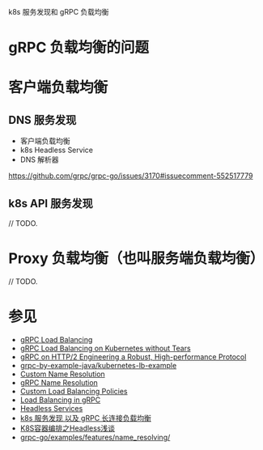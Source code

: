 k8s 服务发现和 gRPC 负载均衡

# gRPC 负载均衡的问题

# 客户端负载均衡

## DNS 服务发现

* 客户端负载均衡
* k8s Headless Service
* DNS 解析器

https://github.com/grpc/grpc-go/issues/3170#issuecomment-552517779

## k8s API 服务发现

// TODO.

# Proxy 负载均衡（也叫服务端负载均衡）

// TODO.

# 参见

* [gRPC Load Balancing](https://grpc.io/blog/grpc-load-balancing/#proxy-or-client-side)
* [gRPC Load Balancing on Kubernetes without Tears](https://kubernetes.io/blog/2018/11/07/grpc-load-balancing-on-kubernetes-without-tears/)
* [gRPC on HTTP/2 Engineering a Robust, High-performance Protocol](https://grpc.io/blog/grpc-on-http2/#resolvers-and-load-balancers)
* [grpc-by-example-java/kubernetes-lb-example](https://github.com/saturnism/grpc-by-example-java/tree/master/kubernetes-lb-example)
* [Custom Name Resolution](https://grpc.io/docs/guides/custom-name-resolution/)
* [gRPC Name Resolution](https://github.com/grpc/grpc/blob/master/doc/naming.md)
* [Custom Load Balancing Policies](https://grpc.io/docs/guides/custom-load-balancing/)
* [Load Balancing in gRPC](https://github.com/grpc/grpc/blob/master/doc/load-balancing.md)
* [Headless Services](https://kubernetes.io/docs/concepts/services-networking/service/#headless-services)
* [k8s 服务发现 以及 gRPC 长连接负载均衡](https://segmentfault.com/a/1190000039361024)
* [K8S容器编排之Headless浅谈](https://zhuanlan.zhihu.com/p/54153164)
* [grpc-go/examples/features/name_resolving/](https://github.com/grpc/grpc-go/tree/master/examples/features/name_resolving)

